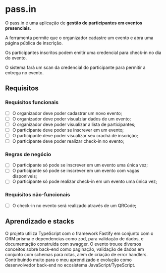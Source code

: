 # pass.in
O pass.in é uma aplicação de **gestão de participantes em eventos presenciais**.

A ferramenta permite que o organizador cadastre um evento e abra uma página pública de inscrição.

Os participantes inscritos podem emitir uma credencial para check-in no dia do evento.

O sistema fará um scan da credencial do participante para permitir a entrega no evento.

## Requisitos

### Requisitos funcionais

- [ ] O organizador deve poder cadastrar um novo evento;
- [ ] O organizador deve poder visualziar dados de um evento;
- [ ] O organizador deve poder visualizar a lista de participantes;
- [ ] O participante deve poder se inscrever em um evento;
- [ ] O participante deve poder visualizar seu crachá de inscrição;
- [ ] O participante deve poder realizar check-in no evento;

### Regras de negócio

- [ ] O participante só pode se inscrever em um evento uma única vez;
- [ ] O participante só pode se inscrever em um evento com vagas disponiveis;
- [ ] O participante só pode realizar check-in em um evento uma única vez;

### Requisitos não-funcionais
- [ ] O check-in no evento será realizado através de um QRCode;

## Aprendizado e stacks
O projeto utiliza TypeScript com o framework Fastify em conjunto com o ORM prisma e dependencias como zod, para validação de dados, e documentação construida com swagger.
O evento trouxe diversos conceitos sobre back-end como paginação, validação de dados em conjunto com schemas para rotas, alem de criação de error handlers. Contribuindo muito para o meu aprendizado e evolução como desenvolvedor back-end no ecosistema JavaScript/TypeScript.